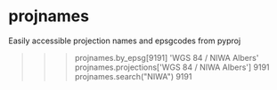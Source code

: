 # projnames
Easily accessible projection names and epsgcodes from pyproj

>>> projnames.by_epsg[9191]
'WGS 84 / NIWA Albers'
>>> projnames.projections['WGS 84 / NIWA Albers']
9191
>>> projnames.search("NIWA")
9191
